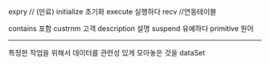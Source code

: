 expry // (만료)
initialize 초기화
execute 실행하다
recv    //연동테이블

contains 포함
custrnm 고객
description 설명
suspend 유예하다
primitive 원어


----
특정한 작업을 위해서 데이터를 관련성 있게 모아놓은 것을 dataSet